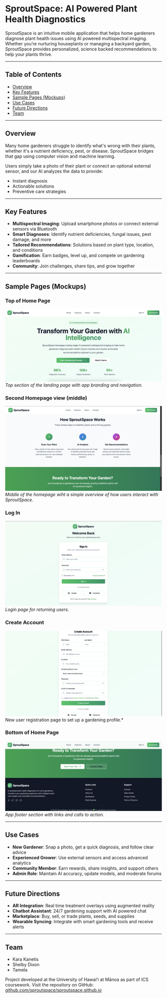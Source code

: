# SproutSpace: AI Powered Plant Health Diagnostics

SproutSpace is an intuitive mobile application that helps home gardeners diagnose plant health issues using AI powered multispectral imaging. Whether you’re nurturing houseplants or managing a backyard garden, SproutSpace provides personalized, science backed recommendations to help your plants thrive.

---

## Table of Contents
- [Overview](#overview)
- [Key Features](#key-features)
- [Sample Pages (Mockups)](#sample-pages-mockups)
- [Use Cases](#use-cases)
- [Future Directions](#future-directions)
- [Team](#team)
  
---

## Overview

Many home gardeners struggle to identify what's wrong with their plants, whether it's a nutrient deficiency, pest, or disease. SproutSpace bridges that gap using computer vision and machine learning.

Users simply take a photo of their plant or connect an optional external sensor, and our AI analyzes the data to provide:

- Instant diagnosis
-  Actionable solutions
-  Preventive care strategies

---

##  Key Features

- **Multispectral Imaging**: Upload smartphone photos or connect external sensors via Bluetooth
- **Smart Diagnoses**: Identify nutrient deficiencies, fungal issues, pest damage, and more
- **Tailored Recommendations**: Solutions based on plant type, location, and conditions
- **Gamification**: Earn badges, level up, and compete on gardening leaderboards
- **Community**: Join challenges, share tips, and grow together

---

##  Sample Pages (Mockups)

### Top of Home Page
![Top Home Page](images/TopHomePage.png)  
*Top section of the landing page with app branding and navigation.*

### Second Homepage view (middle)
![How It Works](images/HowWorks.png)  
*Middle of the homepage wiht a simple overview of how users interact with SproutSpace.*

### Log In
![Sign In](images/SignIn.png)  
*Login page for returning users.*

### Create Account
![Create Account](images/CreateAccount.png)  
New user registration page to set up a gardening profile.*

### Bottom of Home Page
![Bottom Home Page](images/BottomHomePage.png)  
*App footer section with links and calls to action.*

---

##  Use Cases

- **New Gardener**: Snap a photo, get a quick diagnosis, and follow clear advice
- **Experienced Grower**: Use external sensors and access advanced analytics
- **Community Member**: Earn rewards, share insights, and support others
- **Admin Role**: Maintain AI accuracy, update models, and moderate forums

---

##  Future Directions

- **AR Integration**: Real time treatment overlays using augmented reality
- **Chatbot Assistant**: 24/7 gardening support with AI powered chat
- **Marketplace**: Buy, sell, or trade plants, seeds, and supplies
- **Wearable Syncing**: Integrate with smart gardening tools and receive alerts

---

##  Team

- Kara Kanetis
- Shelby Dixon  
- Tamela

Project developed at the University of Hawaiʻi at Mānoa as part of ICS coursework.
Visit the repository on GitHub: [github.com/sproutspace/sproutspace.github.io](https://github.com/sproutspace/sproutspace.github.io)
